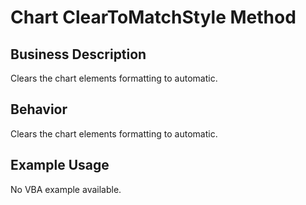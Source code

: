 # Chart ClearToMatchStyle Method

## Business Description
Clears the chart elements formatting to automatic.

## Behavior
Clears the chart elements formatting to automatic.

## Example Usage
No VBA example available.